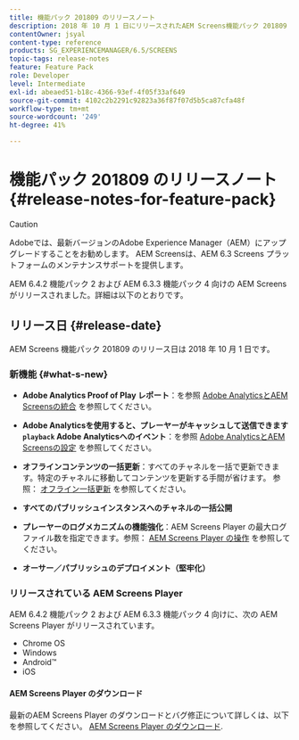 ```yaml
---
title: 機能パック 201809 のリリースノート
description: 2018 年 10 月 1 日にリリースされたAEM Screens機能パック 201809 について説明します。
contentOwner: jsyal
content-type: reference
products: SG_EXPERIENCEMANAGER/6.5/SCREENS
topic-tags: release-notes
feature: Feature Pack
role: Developer
level: Intermediate
exl-id: abeaed51-b18c-4366-93ef-4f05f33af649
source-git-commit: 4102c2b2291c92823a36f87f07d5b5ca87cfa48f
workflow-type: tm+mt
source-wordcount: '249'
ht-degree: 41%

---
```


# 機能パック 201809 のリリースノート {#release-notes-for-feature-pack}

>[!CAUTION]
>
>Adobeでは、最新バージョンのAdobe Experience Manager（AEM）にアップグレードすることをお勧めします。 AEM Screensは、AEM 6.3 Screens プラットフォームのメンテナンスサポートを提供します。

AEM 6.4.2 機能パック 2 および AEM 6.3.3 機能パック 4 向けの AEM Screens がリリースされました。詳細は以下のとおりです。

## リリース日 {#release-date}

AEM Screens 機能パック 201809 のリリース日は 2018 年 10 月 1 日です。

### 新機能 {#what-s-new}

* **Adobe Analytics Proof of Play レポート**：を参照 [Adobe AnalyticsとAEM Screensの統合](adobe-analytics-integration-aem-screens.md) を参照してください。

* **Adobe Analyticsを使用すると、プレーヤーがキャッシュして送信できます `playback` Adobe Analyticsへのイベント**：を参照 [Adobe AnalyticsとAEM Screensの設定](configuring-adobe-analytics-aem-screens.md) を参照してください。

* **オフラインコンテンツの一括更新**：すべてのチャネルを一括で更新できます。特定のチャネルに移動してコンテンツを更新する手間が省けます。 参照： [オフライン一括更新](bulk-offline-update.md) を参照してください。

* **すべてのパブリッシュインスタンスへのチャネルの一括公開**
* **プレーヤーのログメカニズムの機能強化**：AEM Screens Player の最大ログファイル数を指定できます。参照： [AEM Screens Player の操作](working-with-screens-player.md) を参照してください。

* **オーサー／パブリッシュのデプロイメント（堅牢化）**

### リリースされている AEM Screens Player

AEM 6.4.2 機能パック 2 および AEM 6.3.3 機能パック 4 向けに、次の AEM Screens Player がリリースされています。

* Chrome OS
* Windows
* Android™
* iOS

#### AEM Screens Player のダウンロード 

最新のAEM Screens Player のダウンロードとバグ修正について詳しくは、以下を参照してください。 [AEM Screens Player のダウンロード](https://download.macromedia.com/screens/).

